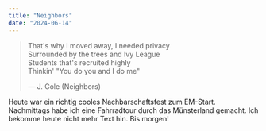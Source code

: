 ```yaml
---
title: "Neighbors"
date: "2024-06-14"
---
```


> That's why I moved away, I needed privacy  
> Surrounded by the trees and Ivy League  
> Students that's recruited highly  
> Thinkin' "You do you and I do me"
>
> — J. Cole (Neighbors)

Heute war ein richtig cooles Nachbarschaftsfest zum EM-Start. Nachmittags habe ich eine Fahrradtour durch das Münsterland gemacht. Ich bekomme heute nicht mehr Text hin. Bis morgen!

